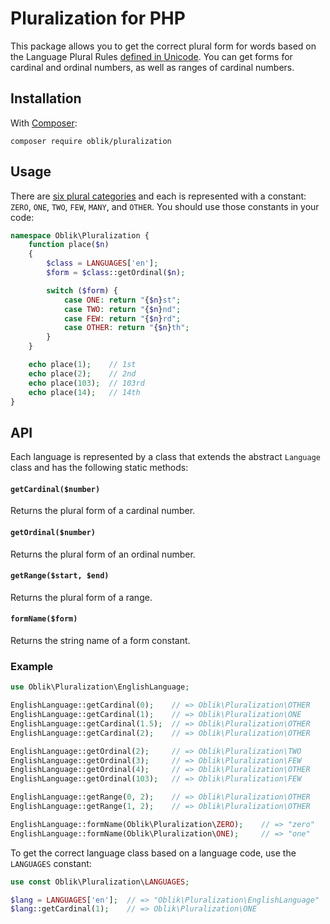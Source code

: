 # Pluralization for PHP

This package allows you to get the correct plural form for words based on the
Language Plural Rules [defined in
Unicode](https://www.unicode.org/cldr/charts/27/supplemental/language_plural_rules.html).
You can get forms for cardinal and ordinal numbers, as well as ranges of
cardinal numbers.

## Installation

With [Composer](https://packagist.org/packages/oblik/pluralization):

```
composer require oblik/pluralization
```

## Usage

There are [six plural
categories](http://cldr.unicode.org/index/cldr-spec/plural-rules) and each
is represented with a constant: `ZERO`, `ONE`, `TWO`, `FEW`, `MANY`, and `OTHER`. You
should use those constants in your code:

```php
namespace Oblik\Pluralization {
    function place($n)
    {
        $class = LANGUAGES['en'];
        $form = $class::getOrdinal($n);

        switch ($form) {
            case ONE: return "{$n}st";
            case TWO: return "{$n}nd";
            case FEW: return "{$n}rd";
            case OTHER: return "{$n}th";
        }
    }

    echo place(1);    // 1st
    echo place(2);    // 2nd
    echo place(103);  // 103rd
    echo place(14);   // 14th
}
```

## API

Each language is represented by a class that extends the abstract `Language`
class and has the following static methods:

#### `getCardinal($number)`

Returns the plural form of a cardinal number.

#### `getOrdinal($number)`

Returns the plural form of an ordinal number.

#### `getRange($start, $end)`

Returns the plural form of a range.

#### `formName($form)`

Returns the string name of a form constant.

### Example

```php
use Oblik\Pluralization\EnglishLanguage;

EnglishLanguage::getCardinal(0);    // => Oblik\Pluralization\OTHER
EnglishLanguage::getCardinal(1);    // => Oblik\Pluralization\ONE
EnglishLanguage::getCardinal(1.5);  // => Oblik\Pluralization\OTHER
EnglishLanguage::getCardinal(2);    // => Oblik\Pluralization\OTHER

EnglishLanguage::getOrdinal(2);     // => Oblik\Pluralization\TWO
EnglishLanguage::getOrdinal(3);     // => Oblik\Pluralization\FEW
EnglishLanguage::getOrdinal(4);     // => Oblik\Pluralization\OTHER
EnglishLanguage::getOrdinal(103);   // => Oblik\Pluralization\FEW

EnglishLanguage::getRange(0, 2);    // => Oblik\Pluralization\OTHER
EnglishLanguage::getRange(1, 2);    // => Oblik\Pluralization\OTHER

EnglishLanguage::formName(Oblik\Pluralization\ZERO);    // => "zero"
EnglishLanguage::formName(Oblik\Pluralization\ONE);     // => "one"
```

To get the correct language class based on a language code, use the `LANGUAGES`
constant:

```php
use const Oblik\Pluralization\LANGUAGES;

$lang = LANGUAGES['en'];  // => "Oblik\Pluralization\EnglishLanguage"
$lang::getCardinal(1);    // => Oblik\Pluralization\ONE
```